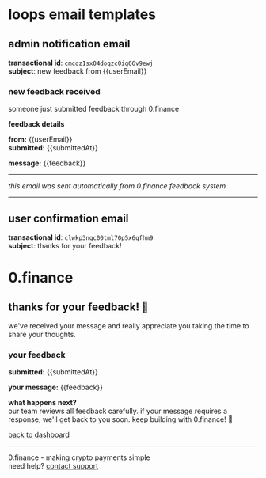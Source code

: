 # loops email templates

## admin notification email

**transactional id**: `cmcoz1sx04doqzc0iq66v9ewj`  
**subject**: new feedback from {{userEmail}}

### new feedback received

someone just submitted feedback through 0.finance

**feedback details**

**from:** {{userEmail}}  
**submitted:** {{submittedAt}}

**message:**
{{feedback}}

---

*this email was sent automatically from 0.finance feedback system*

---

## user confirmation email

**transactional id**: `clwkp3nqc00tml70p5x6qfhm9`  
**subject**: thanks for your feedback!

# 0.finance

## thanks for your feedback! 🙏

we've received your message and really appreciate you taking the time to share your thoughts.

### your feedback

**submitted:** {{submittedAt}}

**your message:**
{{feedback}}

**what happens next?**  
our team reviews all feedback carefully. if your message requires a response, we'll get back to you soon. keep building with 0.finance! 🚀

[back to dashboard](https://0.finance/dashboard)

---

0.finance - making crypto payments simple  
need help? [contact support](https://0.finance/support) 